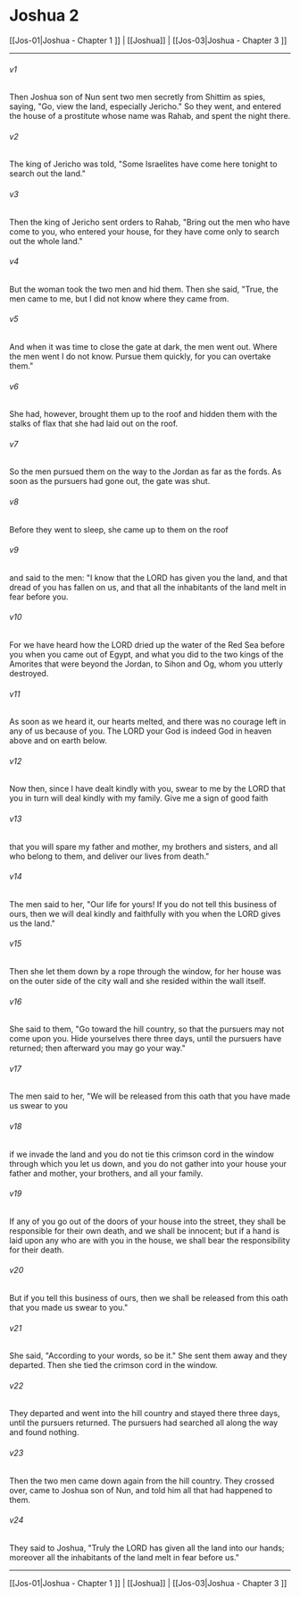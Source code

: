 # Joshua 2

[[Jos-01|Joshua - Chapter 1 ]] | [[Joshua]] | [[Jos-03|Joshua - Chapter 3 ]]
***

###### v1
Then Joshua son of Nun sent two men secretly from Shittim as spies, saying, "Go, view the land, especially Jericho." So they went, and entered the house of a prostitute whose name was Rahab, and spent the night there.
###### v2
The king of Jericho was told, "Some Israelites have come here tonight to search out the land."
###### v3
Then the king of Jericho sent orders to Rahab, "Bring out the men who have come to you, who entered your house, for they have come only to search out the whole land."
###### v4
But the woman took the two men and hid them. Then she said, "True, the men came to me, but I did not know where they came from.
###### v5
And when it was time to close the gate at dark, the men went out. Where the men went I do not know. Pursue them quickly, for you can overtake them."
###### v6
She had, however, brought them up to the roof and hidden them with the stalks of flax that she had laid out on the roof.
###### v7
So the men pursued them on the way to the Jordan as far as the fords. As soon as the pursuers had gone out, the gate was shut.
###### v8
Before they went to sleep, she came up to them on the roof
###### v9
and said to the men: "I know that the LORD has given you the land, and that dread of you has fallen on us, and that all the inhabitants of the land melt in fear before you.
###### v10
For we have heard how the LORD dried up the water of the Red Sea before you when you came out of Egypt, and what you did to the two kings of the Amorites that were beyond the Jordan, to Sihon and Og, whom you utterly destroyed.
###### v11
As soon as we heard it, our hearts melted, and there was no courage left in any of us because of you. The LORD your God is indeed God in heaven above and on earth below.
###### v12
Now then, since I have dealt kindly with you, swear to me by the LORD that you in turn will deal kindly with my family. Give me a sign of good faith
###### v13
that you will spare my father and mother, my brothers and sisters, and all who belong to them, and deliver our lives from death."
###### v14
The men said to her, "Our life for yours! If you do not tell this business of ours, then we will deal kindly and faithfully with you when the LORD gives us the land."
###### v15
Then she let them down by a rope through the window, for her house was on the outer side of the city wall and she resided within the wall itself.
###### v16
She said to them, "Go toward the hill country, so that the pursuers may not come upon you. Hide yourselves there three days, until the pursuers have returned; then afterward you may go your way."
###### v17
The men said to her, "We will be released from this oath that you have made us swear to you
###### v18
if we invade the land and you do not tie this crimson cord in the window through which you let us down, and you do not gather into your house your father and mother, your brothers, and all your family.
###### v19
If any of you go out of the doors of your house into the street, they shall be responsible for their own death, and we shall be innocent; but if a hand is laid upon any who are with you in the house, we shall bear the responsibility for their death.
###### v20
But if you tell this business of ours, then we shall be released from this oath that you made us swear to you."
###### v21
She said, "According to your words, so be it." She sent them away and they departed. Then she tied the crimson cord in the window.
###### v22
They departed and went into the hill country and stayed there three days, until the pursuers returned. The pursuers had searched all along the way and found nothing.
###### v23
Then the two men came down again from the hill country. They crossed over, came to Joshua son of Nun, and told him all that had happened to them.
###### v24
They said to Joshua, "Truly the LORD has given all the land into our hands; moreover all the inhabitants of the land melt in fear before us."

***

[[Jos-01|Joshua - Chapter 1 ]] | [[Joshua]] | [[Jos-03|Joshua - Chapter 3 ]]
